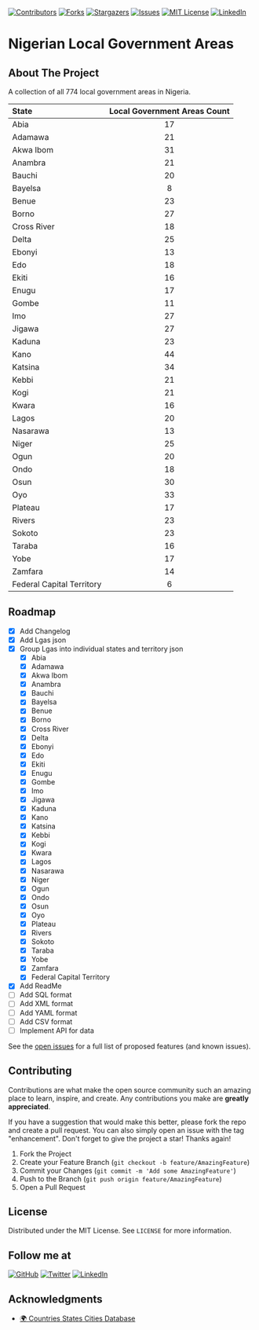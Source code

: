 [![Contributors][contributors-shield]][contributors-url]
[![Forks][forks-shield]][forks-url]
[![Stargazers][stars-shield]][stars-url]
[![Issues][issues-shield]][issues-url]
[![MIT License][license-shield]][license-url]
[![LinkedIn][linkedin-shield]][linkedin-url]

# Nigerian Local Government Areas

## About The Project
A collection of all 774 local government areas in Nigeria.


State | Local Government Areas Count
:------------ | :-------------:
Abia | 17
Adamawa | 21
Akwa Ibom | 31
Anambra | 21
Bauchi | 20
Bayelsa | 8
Benue | 23
Borno | 27
Cross River | 18
Delta | 25
Ebonyi | 13
Edo | 18
Ekiti | 16
Enugu | 17
Gombe | 11
Imo | 27
Jigawa | 27
Kaduna | 23
Kano | 44
Katsina | 34
Kebbi | 21
Kogi | 21
Kwara | 16
Lagos | 20
Nasarawa | 13
Niger | 25
Ogun | 20
Ondo | 18
Osun | 30
Oyo | 33
Plateau | 17
Rivers | 23
Sokoto | 23
Taraba | 16
Yobe | 17
Zamfara | 14
Federal Capital Territory | 6


## Roadmap

- [x] Add Changelog
- [x] Add Lgas json
- [x] Group Lgas into individual states and territory json
   - [x] Abia
   - [x] Adamawa
   - [x] Akwa Ibom
   - [x] Anambra
   - [x] Bauchi
   - [x] Bayelsa
   - [x] Benue
   - [x] Borno
   - [x] Cross River
   - [x] Delta
   - [x] Ebonyi
   - [x] Edo
   - [x] Ekiti
   - [x] Enugu   
   - [x] Gombe
   - [x] Imo
   - [x] Jigawa
   - [x] Kaduna
   - [x] Kano
   - [x] Katsina
   - [x] Kebbi
   - [x] Kogi
   - [x] Kwara
   - [x] Lagos
   - [x] Nasarawa
   - [x] Niger
   - [x] Ogun
   - [x] Ondo
   - [x] Osun
   - [x] Oyo
   - [x] Plateau
   - [x] Rivers
   - [x] Sokoto
   - [x] Taraba
   - [x] Yobe
   - [x] Zamfara
   - [x] Federal Capital Territory
- [x] Add ReadMe
- [ ] Add SQL format
- [ ] Add XML format
- [ ] Add YAML format
- [ ] Add CSV format
- [ ] Implement API for data

See the [open issues](https://github.com/xosasx/nigerian-local-government-areas/issues) for a full list of proposed features (and known issues).

## Contributing
Contributions are what make the open source community such an amazing place to learn, inspire, and create. Any contributions you make are **greatly appreciated**.

If you have a suggestion that would make this better, please fork the repo and create a pull request. You can also simply open an issue with the tag "enhancement".
Don't forget to give the project a star! Thanks again!

1. Fork the Project
1. Create your Feature Branch (`git checkout -b feature/AmazingFeature`)
1. Commit your Changes (`git commit -m 'Add some AmazingFeature'`)
1. Push to the Branch (`git push origin feature/AmazingFeature`)
1. Open a Pull Request

## License
Distributed under the MIT License. See `LICENSE` for more information.

## Follow me at
[![GitHub][github-logo-shield]][github-url]
[![Twitter][twitter-logo-shield]][twitter-url]
[![LinkedIn][linkedin-logo-shield]][linkedin-url]

## Acknowledgments
* [🌍 Countries States Cities Database](https://github.com/dr5hn/countries-states-cities-databaseh)

[contributors-shield]: https://img.shields.io/github/contributors/xosasx/nigerian-local-government-areas.svg?style=for-the-badge
[contributors-url]: https://github.com/xosasx/nigerian-local-government-areas/graphs/contributors
[forks-shield]: https://img.shields.io/github/forks/xosasx/nigerian-local-government-areas.svg?style=for-the-badge
[forks-url]: https://github.com/xosasx/nigerian-local-government-areas/network/members
[stars-shield]: https://img.shields.io/github/stars/xosasx/nigerian-local-government-areas.svg?style=for-the-badge
[stars-url]: https://github.com/xosasx/nigerian-local-government-areas/stargazers
[issues-shield]: https://img.shields.io/github/issues/xosasx/nigerian-local-government-areas.svg?style=for-the-badge
[issues-url]: https://github.com/xosasx/nigerian-local-government-areas/issues
[license-shield]: https://img.shields.io/github/license/xosasx/nigerian-local-government-areas.svg?style=for-the-badge
[license-url]: https://github.com/xosasx/nigerian-local-government-areas/blob/master/LICENSE
[linkedin-shield]: https://img.shields.io/badge/-LinkedIn-black.svg?style=for-the-badge&logo=linkedin&colorB=555
[linkedin-url]: https://www.linkedin.com/in/o-obazee
[github-logo-shield]: https://img.shields.io/static/v1?logo=github&message=Github&color=black&style=flat-square&label=
[twitter-logo-shield]: https://img.shields.io/static/v1?logo=twitter&message=Twitter&color=black&style=flat-square&label=
[linkedin-logo-shield]: https://img.shields.io/static/v1?logo=linkedin&message=LinkedIn&color=black&style=flat-square&label=
[twitter-url]: https://twitter.com/MaTT___101?lang=en-gb
[github-url]: https://github.com/xosasx